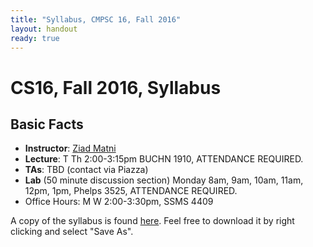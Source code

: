 ```yaml
---
title: "Syllabus, CMPSC 16, Fall 2016"
layout: handout
ready: true
---
```


CS16, Fall 2016, Syllabus
===========================


Basic Facts
-----------

* **Instructor**:  [Ziad Matni](http://www.cs.ucsb.edu/~zmatni)
* **Lecture**: T Th 2:00-3:15pm BUCHN 1910, ATTENDANCE REQUIRED.
* **TAs**:  TBD (contact via Piazza)
* **Lab** (50 minute discussion section) Monday 8am, 9am, 10am, 11am, 12pm, 1pm, Phelps 3525, ATTENDANCE REQUIRED.                                         
* Office Hours: M W 2:00-3:30pm, SSMS 4409 


A copy of the syllabus is found [here](./syllabus.pdf). Feel free to download it by right clicking and select "Save As".
